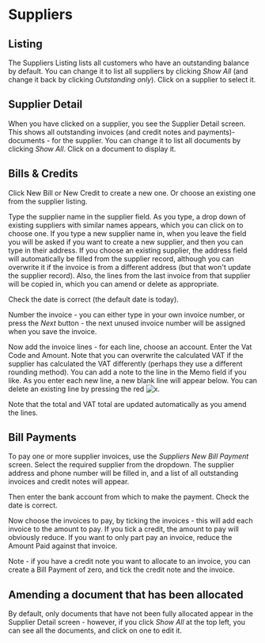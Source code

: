 # Suppliers

## Listing

The Suppliers Listing lists all customers who have an outstanding balance by default. You can change it to list all suppliers by clicking *Show All* (and change it back by clicking *Outstanding only*). Click on a supplier to select it.

## Supplier Detail

When you have clicked on a supplier, you see the Supplier Detail screen. This shows all outstanding invoices (and credit notes and payments)- documents - for the supplier. You can change it to list all documents by clicking *Show All*. Click on a document to display it.

## Bills & Credits

Click New Bill or New Credit to create a new one. Or choose an existing one from the supplier listing.

Type the supplier name in the supplier field. As you type, a drop down of existing suppliers with similar names appears, which you can click on to choose one. If you type a new supplier name in, when you leave the field you will be asked if you want to create a new supplier, and then you can type in their address. If you choose an existing supplier, the address field will automatically be filled from the supplier record, although you can overwrite it if the invoice is from a different address (but that won't update the supplier record). Also, the lines from the last invoice from that supplier will be copied in, which you can amend or delete as appropriate.

Check the date is correct (the default date is today).

Number the invoice - you can either type in your own invoice number, or press the *Next* button - the next unused invoice number will be assigned when you save the invoice.

Now add the invoice lines - for each line, choose an account. Enter the Vat Code and Amount. Note that you can overwrite the calculated VAT if the supplier has calculated the VAT differently (perhaps they use a different rounding method). You can add a note to the line in the Memo field if you like. As you enter each new line, a new blank line will appear below. You can delete an existing line by pressing the red ![x](../../images/close.png).

Note that the total and VAT total are updated automatically as you amend the lines.

## Bill Payments

To pay one or more supplier invoices, use the *Suppliers* *New Bill Payment* screen. Select the required supplier from the dropdown. The supplier address and phone number will be filled in, and a list of all outstanding invoices and credit notes will appear.

Then enter the bank account from which to make the payment. Check the date is correct. 

Now choose the invoices to pay, by ticking the invoices - this will add each invoice to the amount to pay. If you tick a credit, the amount to pay will obviously reduce. If you want to only part pay an invoice, reduce the Amount Paid against that invoice.

Note - if you have a credit note you want to allocate to an invoice, you can create a Bill Payment of zero, and tick the credit note and the invoice.

## Amending a document that has been allocated

By default, only documents that have not been fully allocated appear in the Supplier Detail screen - however, if you click *Show All* at the top left, you can see all the documents, and click on one to edit it.
